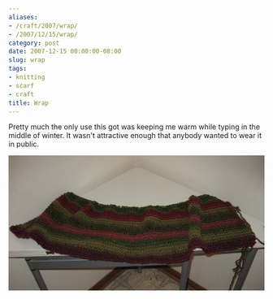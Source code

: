 ```yaml
---
aliases:
- /craft/2007/wrap/
- /2007/12/15/wrap/
category: post
date: 2007-12-15 00:00:00-08:00
slug: wrap
tags:
- knitting
- scarf
- craft
title: Wrap
---
```


Pretty much the only use this got was keeping me warm while typing in the middle of winter. It wasn't attractive enough that anybody wanted to wear it in public.

![attachments/img/2007/cover-2007-12-15.jpg](../../../attachments/img/2007/cover-2007-12-15.jpg)
